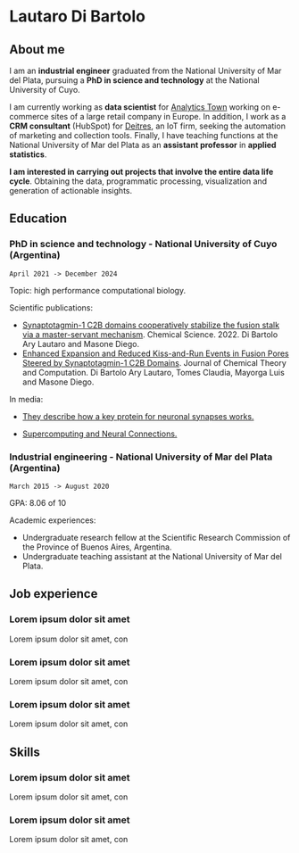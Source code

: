 # Lautaro Di Bartolo

## About me

I am an **industrial engineer** graduated from the National University of Mar del Plata, pursuing a **PhD in science and technology** at the National University of Cuyo.

I am currently working as **data scientist** for [Analytics Town](https://www.analyticstown.com/en/home/) working on e-commerce sites of a large retail company in Europe. In addition, I work as a **CRM consultant** (HubSpot) for [Deitres](https://www.deitres.com), an IoT firm, seeking the automation of marketing and collection tools. Finally, I have teaching functions at the National University of Mar del Plata as an **assistant professor** in **applied statistics**.

**I am interested in carrying out projects that involve the entire data life cycle**. Obtaining the data, programmatic processing, visualization and generation of actionable insights.

## Education

### PhD in science and technology - National University of Cuyo (Argentina)

`April 2021 -> December 2024`

Topic: high performance computational biology.

Scientific publications:
* [Synaptotagmin-1 C2B domains cooperatively stabilize the fusion stalk via a master-servant mechanism](https://pubs.rsc.org/en/content/articlehtml/2022/sc/d1sc06711g). Chemical Science. 2022. Di Bartolo Ary Lautaro and Masone Diego.
* [Enhanced Expansion and Reduced Kiss-and-Run Events in Fusion Pores Steered by Synaptotagmin-1 C2B Domains](https://pubs.acs.org/doi/abs/10.1021/acs.jctc.2c00424). Journal of Chemical Theory and Computation. Di Bartolo Ary Lautaro, Tomes Claudia, Mayorga Luis and Masone Diego.

In media:
* [They describe how a key protein for neuronal synapses works.](https://www.uncuyo.edu.ar/prensa/ciencia-argentina-describen-como-funda-una-proteina-key-para-la-sinapsis-neuronal23)

* [Supercomputing and Neural Connections.](https://ccad.unc.edu.ar/2022/03/29/serafin-supercomputacion-y-conexiones-neuronales/)

### Industrial engineering - National University of Mar del Plata (Argentina)

`March 2015 -> August 2020` 

GPA: 8.06 of 10

Academic experiences:
* Undergraduate research fellow at the Scientific Research Commission of the Province of Buenos Aires, Argentina.
* Undergraduate teaching assistant at the National University of Mar del Plata.

## Job experience

### Lorem ipsum dolor sit amet

Lorem ipsum dolor sit amet, con

### Lorem ipsum dolor sit amet

Lorem ipsum dolor sit amet, con

### Lorem ipsum dolor sit amet

Lorem ipsum dolor sit amet, con

## Skills

### Lorem ipsum dolor sit amet

Lorem ipsum dolor sit amet, con

### Lorem ipsum dolor sit amet

Lorem ipsum dolor sit amet, con
